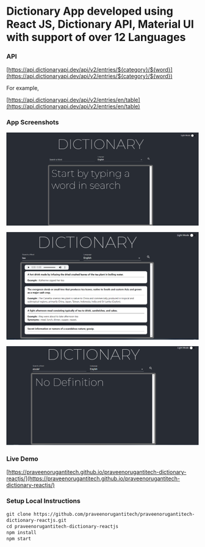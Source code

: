 # Dictionary App developed using React JS, Dictionary API, Material UI with support of over 12 Languages

### API

[https://api.dictionaryapi.dev/api/v2/entries/${category}/${word}](https://api.dictionaryapi.dev/api/v2/entries/${category}/${word})

For example,

[https://api.dictionaryapi.dev/api/v2/entries/en/table](https://api.dictionaryapi.dev/api/v2/entries/en/table)


### App Screenshots

![screenshot of the app](https://raw.githubusercontent.com/praveenorugantitech/praveenorugantitech-dictionary-reactjs/master/src/images/screenshot1.PNG)

![screenshot of the app](https://raw.githubusercontent.com/praveenorugantitech/praveenorugantitech-dictionary-reactjs/master/src/images/screenshot2.PNG)

![screenshot of the app](https://raw.githubusercontent.com/praveenorugantitech/praveenorugantitech-dictionary-reactjs/master/src/images/screenshot3.PNG)


### Live Demo

[https://praveenorugantitech.github.io/praveenorugantitech-dictionary-reactjs/](https://praveenorugantitech.github.io/praveenorugantitech-dictionary-reactjs/)


### Setup Local Instructions

```
git clone https://github.com/praveenorugantitech/praveenorugantitech-dictionary-reactjs.git
cd praveenorugantitech-dictionary-reactjs
npm install
npm start
```
